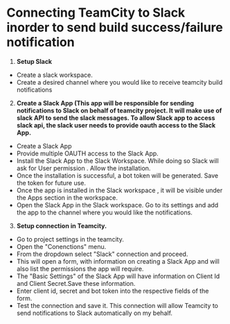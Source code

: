 # Connecting TeamCity to Slack inorder to send build success/failure notification
1. **Setup Slack**
* Create a slack workspace.
* Create a desired channel where you would like to receive teamcity build notifications
2. **Create a Slack App (This app will be responsible for sending notifications to Slack on behalf 
of teamcity project. It will make use of slack API to send the slack messages. To allow Slack app to
access slack api, the slack user needs to provide oauth access to the Slack App.**
* Create a Slack App
* Provide multiple OAUTH access to the Slack App.
* Install the Slack App to the Slack Workspace. While doing so Slack will ask for User permission
. Allow the installation.
* Once the installation is successful, a bot token will be generated. Save the token for future use.
* Once the app is installed in the Slack workspace , it will be visible under the Apps section in the workspace.
* Open the Slack App in the Slack workspace. Go to its settings and add the app to the channel where
you would like the notifications.
3. **Setup connection in Teamcity.**
* Go to project settings in the teamcity.
* Open the "Conenctions" menu.
* From the dropdown select "Slack" connection and proceed.
* This will open a form, with information on creating a Slack App and will also list the 
permissions the app will require.
* The "Basic Settings" of the Slack App will have information on Client Id and Client Secret.Save 
these information.
* Enter client id, secret and bot token into the respective fields of the form.
* Test the connection and save it. This connection will allow Teamcity to send notifications 
to Slack automatically on my behalf.


